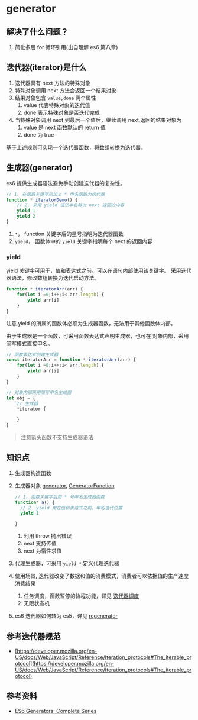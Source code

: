 # generator

## 解决了什么问题？
1. 简化多层 for 循环引用(出自理解 es6 第八章)

## 迭代器(iterator)是什么
1. 迭代器具有 next 方法的特殊对象 
2. 特殊对象调用 next 方法会返回一个结果对象
3. 结果对象包含 `value,done` 两个属性
   1. value 代表特殊对象的迭代值
   2. done 表示特殊对象是否迭代完成
4. 当特殊对象调用 next 到最后一个值后，继续调用 next,返回的结果对象为
   1. value 是 next 函数默认的 return 值
   2. done 为 true


基于上述规则可实现一个迭代器函数，将数组转换为迭代器。

## 生成器(generator)
es6 提供生成器语法避免手动创建迭代器的复杂性。

```js
// 1. 在函数关键字后加上 * 申名函数为迭代器
function * iteratorDemo() {
    // 2. 采用 yield 语法申名每次 next 返回的内容
    yield 1
    yield 2
}
```

1. `*`， function 关键字后的星号指明为迭代器函数
2. `yield`， 函数体中的 `yield` 关键字指明每个 next 的返回内容

<!-- TODO: yield 是如何停止执行的 -->

### yield
yield 关键字可用于，值和表达式之前。可以在语句内部使用该关键字。
采用迭代器语法，修改数组转换为迭代启动方法。

```js
function * iteratorArr(arr) {
    for(let i =0;i++;i< arr.length) {
        yield arr[i]
    } 
}
```

注意 yield 的所属的函数体必须为生成器函数，无法用于其他函数体内部。


由于生成器是一个函数，可采用函数表达式声明生成器，也可在
对象内部，采用简写模式直接申名。

```js
// 函数表达式创建生成器
const iteratorArr = function * iteratorArr(arr) {
    for(let i =0;i++;i< arr.length) {
        yield arr[i]
    } 
}

// 对象内部采用简写申名生成器
let obj = {
    // 生成器
    *iterator {

    }
}
```

> 注意箭头函数不支持生成器语法

<!-- TODO: 生成器在引擎内部如何表征 -->


## 知识点
1. 生成器构造函数
2. 生成器对象 [generator](https://developer.mozilla.org/en-US/docs/Web/JavaScript/Reference/Global_Objects/Generator), [GeneratorFunction](https://developer.mozilla.org/en-US/docs/Web/JavaScript/Reference/Global_Objects/GeneratorFunction)
   
   ```js
   // 1. 函数关键字后加 * 号申名生成器函数
   function* a() {
     // 2. yield 用在值和表达式之前，申名迭代位置
     yield 1

   }
   ```

   1. 利用 throw 抛出错误
   2. next 支持传值
   3. next 为惰性求值
3. 代理生成器，可采用 `yield *` 定义代理迭代器  
4. 使用场景, 迭代器改变了数据和值的消费模式，消费者可以依据值的生产速度消费结果
   1. 任务调度，函数暂停的协程功能，详见 [迭代器调度](https://javascript-concurrency.gitbook.io/javascript-concurrency/04.-di-si-zhang-shi-yong-generators-shi-xian-duo-xing-ji-suan)
   2. 无限状态机
5.  es6 迭代器如何转为 es5，详见 [regenerator](https://facebook.github.io/regenerator/)

## 参考迭代器规范
* [https://developer.mozilla.org/en-US/docs/Web/JavaScript/Reference/Iteration_protocols#The_iterable_protocol](https://developer.mozilla.org/en-US/docs/Web/JavaScript/Reference/Iteration_protocols#The_iterable_protocol)

## 参考资料
* [ES6 Generators: Complete Series](https://davidwalsh.name/concurrent-generators)